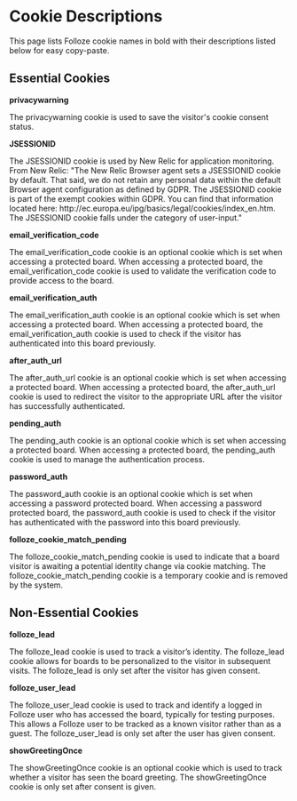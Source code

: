 <h1>Cookie Descriptions</h1>
<p>This page lists Folloze cookie names in bold with their descriptions listed below for easy copy-paste.</p>

<h2>Essential Cookies</h2>
<p><b>privacywarning</b></p>
<p>The privacywarning cookie is used to save the visitor's cookie consent status.</p>

<p><b>JSESSIONID</b></p>
<p>The JSESSIONID cookie is used by New Relic for application monitoring.</br>
From New Relic:  "The New Relic Browser agent sets a JSESSIONID cookie by default. That said, we do not retain any personal data within the default Browser agent configuration as defined by GDPR. The JSESSIONID cookie is part of the exempt cookies within GDPR. You can find that information located here: http://ec.europa.eu/ipg/basics/legal/cookies/index_en.htm. The JSESSIONID cookie falls under the category of user-input."</p>

<p><b>email_verification_code</b></p>
<p>The email_verification_code cookie is an optional cookie which is set when accessing a protected board. When accessing a protected board, the email_verification_code cookie is used to validate the verification code to provide access to the board.</p>

<p><b>email_verification_auth</b></p>
<p>The email_verification_auth cookie is an optional cookie which is set when accessing a protected board. When accessing a protected board, the email_verification_auth cookie is used to check if the visitor has authenticated into this board previously.</p>

<p><b>after_auth_url</b></p>
<p>The after_auth_url cookie is an optional cookie which is set when accessing a protected board. When accessing a protected board, the after_auth_url cookie is used to redirect the visitor to the appropriate URL after the visitor has successfully authenticated. </p>

<p><b>pending_auth</b></p>
<p>The pending_auth cookie is an optional cookie which is set when accessing a protected board. When accessing a protected board, the pending_auth cookie is used to manage the authentication process.</p>

<p><b>password_auth</b></p>
<p>The password_auth cookie is an optional cookie which is set when accessing a password protected board. When accessing a password protected board, the password_auth cookie is used to check if the visitor has authenticated with the password into this board previously.</p>

<p><b>folloze_cookie_match_pending</b></p>
<p>The folloze_cookie_match_pending cookie is used to indicate that a board visitor is awaiting a potential identity change via cookie matching. The folloze_cookie_match_pending cookie is a temporary cookie and is removed by the system.</p>

<h2>Non-Essential Cookies</h2>

<p><b>folloze_lead</b></p>
<p>The folloze_lead cookie is used to track a visitor’s identity. The folloze_lead cookie allows for boards to be personalized to the visitor in subsequent visits. The folloze_lead is only set after the visitor has given consent.</p>

<b>folloze_user_lead</b>
<p>The folloze_user_lead cookie is used to track and identify a logged in Folloze user who has accessed the board, typically for testing purposes. This allows a Folloze user to be tracked as a known visitor rather than as a guest. The folloze_user_lead is only set after the user has given consent.</p>

<b>showGreetingOnce</b>
<p>The showGreetingOnce cookie is an optional cookie which is used to track whether a visitor has seen the board greeting. The showGreetingOnce cookie is only set after consent is given.</p>
